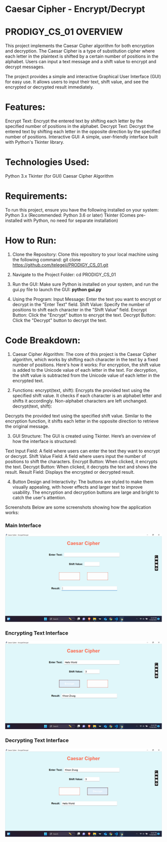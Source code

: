 # Caesar Cipher - Encrypt/Decrypt 

# PRODIGY_CS_01 OVERVIEW
This project implements the Caesar Cipher algorithm for both encryption and decryption. The Caesar Cipher is a type of substitution cipher where each letter in the plaintext is shifted by a certain number of positions in the alphabet. Users can input a text message and a shift value to encrypt and decrypt messages.

The project provides a simple and interactive Graphical User Interface (GUI) for easy use. It allows users to input their text, shift value, and see the encrypted or decrypted result immediately.

# Features:
Encrypt Text: Encrypt the entered text by shifting each letter by the specified number of positions in the alphabet.
Decrypt Text: Decrypt the entered text by shifting each letter in the opposite direction by the specified number of positions.
Interactive GUI: A simple, user-friendly interface built with Python's Tkinter library.

# Technologies Used:
Python 3.x
Tkinter (for GUI)
Caesar Cipher Algorithm

# Requirements:
To run this project, ensure you have the following installed on your system:
Python 3.x (Recommended: Python 3.6 or later)
Tkinter (Comes pre-installed with Python, no need for separate installation)

# How to Run:
1. Clone the Repository:
Clone this repository to your local machine using the following command:
git clone https://github.com/telegeii/PRODIGY_CS_01.git

2. Navigate to the Project Folder:
cd PRODIGY_CS_01

3. Run the GUI:
Make sure Python is installed on your system, and run the gui.py file to launch the GUI:
**python gui.py**

4. Using the Program:
Input Message: Enter the text you want to encrypt or decrypt in the "Enter Text" field.
Shift Value: Specify the number of positions to shift each character in the "Shift Value" field.
Encrypt Button: Click the "Encrypt" button to encrypt the text.
Decrypt Button: Click the "Decrypt" button to decrypt the text.

# Code Breakdown:
1. Caesar Cipher Algorithm:
The core of this project is the Caesar Cipher algorithm, which works by shifting each character in the text by a fixed number of positions. Here's how it works:
For encryption, the shift value is added to the Unicode value of each letter in the text.
For decryption, the shift value is subtracted from the Unicode value of each letter in the encrypted text.

2. Functions:
encrypt(text, shift):
Encrypts the provided text using the specified shift value.
It checks if each character is an alphabet letter and shifts it accordingly. Non-alphabet characters are left unchanged.
decrypt(text, shift):

Decrypts the provided text using the specified shift value.
Similar to the encryption function, it shifts each letter in the opposite direction to retrieve the original message.

3. GUI Structure:
The GUI is created using Tkinter. Here’s an overview of how the interface is structured:

Text Input Field: A field where users can enter the text they want to encrypt or decrypt.
Shift Value Field: A field where users input the number of positions to shift the characters.
Encrypt Button: When clicked, it encrypts the text.
Decrypt Button: When clicked, it decrypts the text and shows the result.
Result Field: Displays the encrypted or decrypted result.

4. Button Design and Interactivity:
The buttons are styled to make them visually appealing, with hover effects and larger text to improve usability. The encryption and decryption buttons are large and bright to catch the user's attention.

Screenshots
Below are some screenshots showing how the application works:
### Main Interface

![Main Interface](main-interface.png)

### Encrypting Text Interface

![Encrypting Text](encrypt-text.png)

### Decrypting Text Interface

![Decrypting Text](decrypt-text.png)
